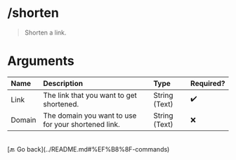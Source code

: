 # /shorten
> Shorten a link. 

# Arguments

| Name | Description | Type | Required? | 
| :-- | :-- | :-- | :-- | 
| Link | The link that you want to get shortened. | String (Text) | ✔️ | 
| Domain | The domain you want to use for your shortened link. | String (Text) | ❌ | 


<br>
 [🔙 Go back](../README.md#%EF%B8%8F-commands)